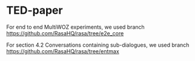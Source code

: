 # TED-paper

For end to end MultiWOZ experiments, we used branch https://github.com/RasaHQ/rasa/tree/e2e_core

For section 4.2  Conversations containing sub-dialogues, we used branch https://github.com/RasaHQ/rasa/tree/entmax

